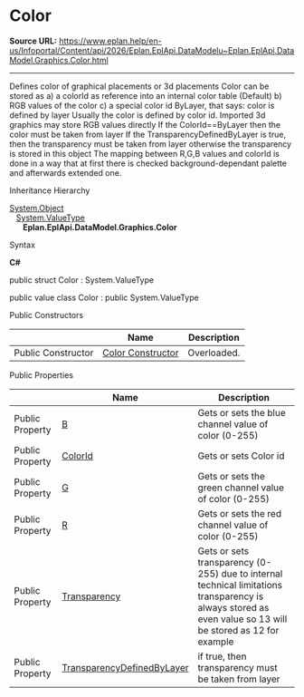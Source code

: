 # Color

**Source URL:** https://www.eplan.help/en-us/Infoportal/Content/api/2026/Eplan.EplApi.DataModelu~Eplan.EplApi.DataModel.Graphics.Color.html

---

Defines color of graphical placements or 3d placements Color can be stored as a) a colorId as reference into an internal color table (Default) b) RGB values of the color c) a special color id ByLayer, that says: color is defined by layer Usually the color is defined by color id. Imported 3d graphics may store RGB values directly If the ColorId==ByLayer then the color must be taken from layer If the TransparencyDefinedByLayer is true, then the transparency must be taken from layer otherwise the transparency is stored in this object The mapping between R,G,B values and colorId is done in a way that at first there is checked background-dependant palette and afterwards extended one.

Inheritance Hierarchy

[System.Object](#)  
   [System.ValueType](#)  
      **Eplan.EplApi.DataModel.Graphics.Color**

Syntax

**C#**



public struct Color : System.ValueType

public value class Color : public System.ValueType

Public Constructors

|  | Name | Description |
| --- | --- | --- |
| Public Constructor | [Color Constructor](Eplan.EplApi.DataModelu~Eplan.EplApi.DataModel.Graphics.Color~_ctor.html) | Overloaded. |



Public Properties

|  | Name | Description |
| --- | --- | --- |
| Public Property | [B](Eplan.EplApi.DataModelu~Eplan.EplApi.DataModel.Graphics.Color~B.html) | Gets or sets the blue channel value of color (0-255) |
| Public Property | [ColorId](Eplan.EplApi.DataModelu~Eplan.EplApi.DataModel.Graphics.Color~ColorId.html) | Gets or sets Color id |
| Public Property | [G](Eplan.EplApi.DataModelu~Eplan.EplApi.DataModel.Graphics.Color~G.html) | Gets or sets the green channel value of color (0-255) |
| Public Property | [R](Eplan.EplApi.DataModelu~Eplan.EplApi.DataModel.Graphics.Color~R.html) | Gets or sets the red channel value of color (0-255) |
| Public Property | [Transparency](Eplan.EplApi.DataModelu~Eplan.EplApi.DataModel.Graphics.Color~Transparency.html) | Gets or sets transparency (0-255) due to internal technical limitations transparency is always stored as even value so 13 will be stored as 12 for example |
| Public Property | [TransparencyDefinedByLayer](Eplan.EplApi.DataModelu~Eplan.EplApi.DataModel.Graphics.Color~TransparencyDefinedByLayer.html) | if true, then transparency must be taken from layer |


